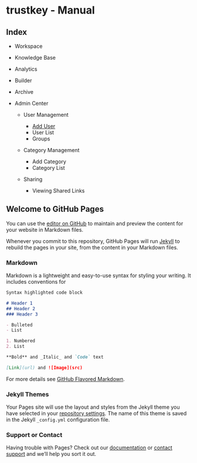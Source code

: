 # trustkey - Manual



## Index


- Workspace

- Knowledge Base

- Analytics

- Builder

- Archive

- Admin Center
    
    - User Management
        - [Add User](admin/user/add.md)
        - User List
        - Groups
        
    - Category Management
        - Add Category
        - Category List
        
    - Sharing
        - Viewing Shared Links
    
            

## Welcome to GitHub Pages

You can use the [editor on GitHub](https://github.com/z88kat/z88kat.github.io/edit/main/README.md) to maintain and preview the content for your website in Markdown files.

Whenever you commit to this repository, GitHub Pages will run [Jekyll](https://jekyllrb.com/) to rebuild the pages in your site, from the content in your Markdown files.

### Markdown

Markdown is a lightweight and easy-to-use syntax for styling your writing. It includes conventions for

```markdown
Syntax highlighted code block

# Header 1
## Header 2
### Header 3

- Bulleted
- List

1. Numbered
2. List

**Bold** and _Italic_ and `Code` text

[Link](url) and ![Image](src)
```

For more details see [GitHub Flavored Markdown](https://guides.github.com/features/mastering-markdown/).

### Jekyll Themes

Your Pages site will use the layout and styles from the Jekyll theme you have selected in your [repository settings](https://github.com/z88kat/z88kat.github.io/settings/pages). The name of this theme is saved in the Jekyll `_config.yml` configuration file.

### Support or Contact

Having trouble with Pages? Check out our [documentation](https://docs.github.com/categories/github-pages-basics/) or [contact support](https://support.github.com/contact) and we’ll help you sort it out.

